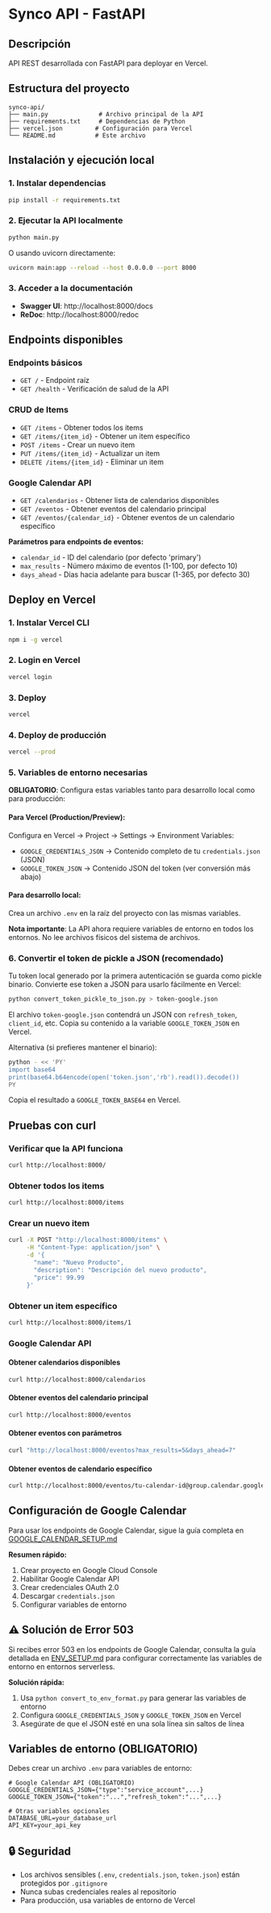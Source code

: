 # Synco API - FastAPI

## Descripción
API REST desarrollada con FastAPI para deployar en Vercel.

## Estructura del proyecto
```
synco-api/
├── main.py              # Archivo principal de la API
├── requirements.txt     # Dependencias de Python
├── vercel.json         # Configuración para Vercel
└── README.md           # Este archivo
```

## Instalación y ejecución local

### 1. Instalar dependencias
```bash
pip install -r requirements.txt
```

### 2. Ejecutar la API localmente
```bash
python main.py
```

O usando uvicorn directamente:
```bash
uvicorn main:app --reload --host 0.0.0.0 --port 8000
```

### 3. Acceder a la documentación
- **Swagger UI**: http://localhost:8000/docs
- **ReDoc**: http://localhost:8000/redoc

## Endpoints disponibles

### Endpoints básicos
- `GET /` - Endpoint raíz
- `GET /health` - Verificación de salud de la API

### CRUD de Items
- `GET /items` - Obtener todos los items
- `GET /items/{item_id}` - Obtener un item específico
- `POST /items` - Crear un nuevo item
- `PUT /items/{item_id}` - Actualizar un item
- `DELETE /items/{item_id}` - Eliminar un item

### Google Calendar API
- `GET /calendarios` - Obtener lista de calendarios disponibles
- `GET /eventos` - Obtener eventos del calendario principal
- `GET /eventos/{calendar_id}` - Obtener eventos de un calendario específico

**Parámetros para endpoints de eventos:**
- `calendar_id` - ID del calendario (por defecto 'primary')
- `max_results` - Número máximo de eventos (1-100, por defecto 10)
- `days_ahead` - Días hacia adelante para buscar (1-365, por defecto 30)

## Deploy en Vercel

### 1. Instalar Vercel CLI
```bash
npm i -g vercel
```

### 2. Login en Vercel
```bash
vercel login
```

### 3. Deploy
```bash
vercel
```

### 4. Deploy de producción
```bash
vercel --prod
```

### 5. Variables de entorno necesarias

**OBLIGATORIO**: Configura estas variables tanto para desarrollo local como para producción:

#### Para Vercel (Production/Preview):
Configura en Vercel → Project → Settings → Environment Variables:

- `GOOGLE_CREDENTIALS_JSON` → Contenido completo de tu `credentials.json` (JSON)
- `GOOGLE_TOKEN_JSON` → Contenido JSON del token (ver conversión más abajo)

#### Para desarrollo local:
Crea un archivo `.env` en la raíz del proyecto con las mismas variables.

**Nota importante**: La API ahora requiere variables de entorno en todos los entornos. No lee archivos físicos del sistema de archivos.

### 6. Convertir el token de pickle a JSON (recomendado)

Tu token local generado por la primera autenticación se guarda como pickle binario. Convierte ese token a JSON para usarlo fácilmente en Vercel:

```bash
python convert_token_pickle_to_json.py > token-google.json
```

El archivo `token-google.json` contendrá un JSON con `refresh_token`, `client_id`, etc. Copia su contenido a la variable `GOOGLE_TOKEN_JSON` en Vercel.

Alternativa (si prefieres mantener el binario):

```bash
python - << 'PY'
import base64
print(base64.b64encode(open('token.json','rb').read()).decode())
PY
```

Copia el resultado a `GOOGLE_TOKEN_BASE64` en Vercel.

## Pruebas con curl

### Verificar que la API funciona
```bash
curl http://localhost:8000/
```

### Obtener todos los items
```bash
curl http://localhost:8000/items
```

### Crear un nuevo item
```bash
curl -X POST "http://localhost:8000/items" \
     -H "Content-Type: application/json" \
     -d '{
       "name": "Nuevo Producto",
       "description": "Descripción del nuevo producto",
       "price": 99.99
     }'
```

### Obtener un item específico
```bash
curl http://localhost:8000/items/1
```

### Google Calendar API

#### Obtener calendarios disponibles
```bash
curl http://localhost:8000/calendarios
```

#### Obtener eventos del calendario principal
```bash
curl http://localhost:8000/eventos
```

#### Obtener eventos con parámetros
```bash
curl "http://localhost:8000/eventos?max_results=5&days_ahead=7"
```

#### Obtener eventos de calendario específico
```bash
curl http://localhost:8000/eventos/tu-calendar-id@group.calendar.google.com
```

## Configuración de Google Calendar

Para usar los endpoints de Google Calendar, sigue la guía completa en [GOOGLE_CALENDAR_SETUP.md](GOOGLE_CALENDAR_SETUP.md)

**Resumen rápido:**
1. Crear proyecto en Google Cloud Console
2. Habilitar Google Calendar API
3. Crear credenciales OAuth 2.0
4. Descargar `credentials.json`
5. Configurar variables de entorno

## ⚠️ Solución de Error 503

Si recibes error 503 en los endpoints de Google Calendar, consulta la guía detallada en [ENV_SETUP.md](ENV_SETUP.md) para configurar correctamente las variables de entorno en entornos serverless.

**Solución rápida:**
1. Usa `python convert_to_env_format.py` para generar las variables de entorno
2. Configura `GOOGLE_CREDENTIALS_JSON` y `GOOGLE_TOKEN_JSON` en Vercel
3. Asegúrate de que el JSON esté en una sola línea sin saltos de línea

## Variables de entorno (OBLIGATORIO)
Debes crear un archivo `.env` para variables de entorno:
```env
# Google Calendar API (OBLIGATORIO)
GOOGLE_CREDENTIALS_JSON={"type":"service_account",...}
GOOGLE_TOKEN_JSON={"token":"...","refresh_token":"...",...}

# Otras variables opcionales
DATABASE_URL=your_database_url
API_KEY=your_api_key
```

## 🔒 Seguridad
- Los archivos sensibles (`.env`, `credentials.json`, `token.json`) están protegidos por `.gitignore`
- Nunca subas credenciales reales al repositorio
- Para producción, usa variables de entorno de Vercel
